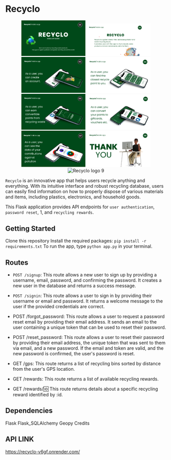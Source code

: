 # Recyclo
<p align="center">
<img src="static/RECYCLO LOGO 1.png" alt="Recyclo logo 1" width="200"/>
<img src="static/RECYCLO LOGO 2.png" alt="Recyclo logo 2" width="200"/>
<img src="static/RECYCLO LOGO 3.png" alt="Recyclo logo 3" width="200"/>
<img src="static/RECYCLO LOGO 4.png" alt="Recyclo logo 4" width="200"/>
<img src="static/RECYCLO LOGO 5.png" alt="Recyclo logo 5" width="200"/>
<img src="static/RECYCLO LOGO 6.png" alt="Recyclo logo 6" width="200"/>
<img src="static/RECYCLO LOGO 7.png" alt="Recyclo logo 7" width="200"/>
<img src="static/RECYCLO LOGO 8.png" alt="Recyclo logo 8" width="200"/>
<img src="static/RECYCLO LOGO 9.png" alt="Recyclo logo 9" width="200"/>
</p>

`Recyclo` is an innovative app that helps users recycle anything and everything. With its intuitive interface and robust recycling database, users can easily find information on how to properly dispose of various materials and items, including plastics, electronics, and household goods.  


This Flask application provides API endpoints for `user authentication`, `password reset`, 1, and `recycling rewards`.

## Getting Started
Clone this repository
Install the required packages: `pip install -r requirements.txt`
To run the app, type `python app.py` in your terminal.

## Routes
- `POST /signup`: This route allows a new user to sign up by providing a username, email, password, and confirming the password. It creates a new user in the database and returns a success message.

- `POST /signin`: This route allows a user to sign in by providing their username or email and password. It returns a welcome message to the user if the provided credentials are correct.

- POST /forgot_password: This route allows a user to request a password reset email by providing their email address. It sends an email to the user containing a unique token that can be used to reset their password.

- POST /reset_password: This route allows a user to reset their password by providing their email address, the unique token that was sent to them via email, and a new password. If the email and token are valid, and the new password is confirmed, the user's password is reset.

- GET /gps: This route returns a list of recycling bins sorted by distance from the user's GPS location.

- GET /rewards: This route returns a list of available recycling rewards.

- GET /rewards/:id: This route returns details about a specific recycling reward identified by :id.

## Dependencies
Flask
Flask_SQLAlchemy
Geopy
Credits

## API LINK 

https://recyclo-v6gf.onrender.com/